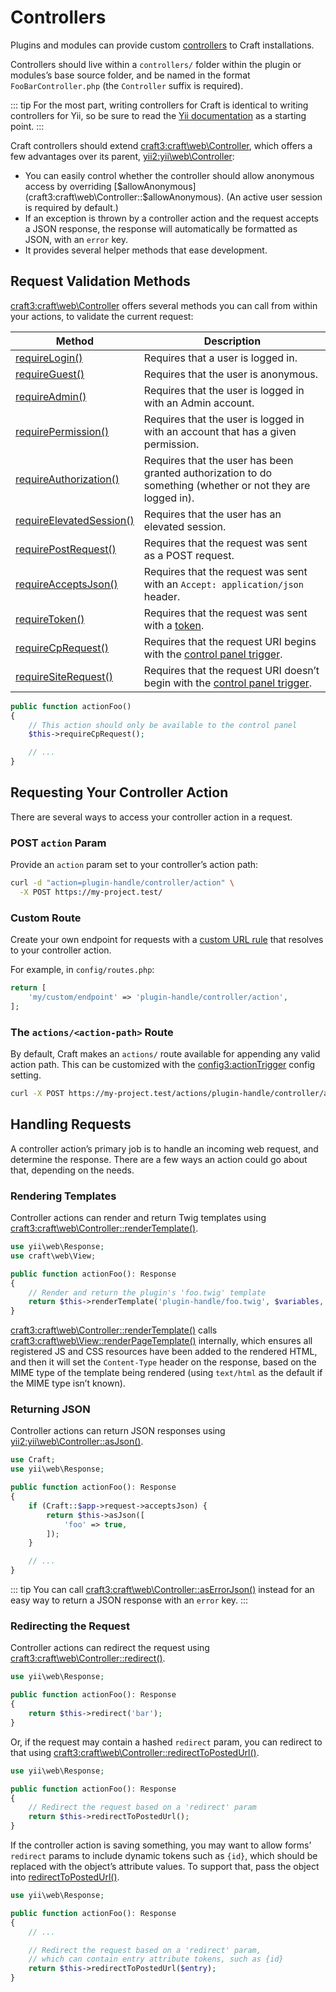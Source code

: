 # Controllers

Plugins and modules can provide custom [controllers][yii] to Craft installations.

Controllers should live within a `controllers/` folder within the plugin or modules’s base source folder, and be named in the format `FooBarController.php` (the `Controller` suffix is required).

::: tip
For the most part, writing controllers for Craft is identical to writing controllers for Yii, so be sure to read the [Yii documentation][yii] as a starting point.
:::

Craft controllers should extend <craft3:craft\web\Controller>, which offers a few advantages over its parent, <yii2:yii\web\Controller>:

- You can easily control whether the controller should allow anonymous access by overriding [$allowAnonymous](craft3:craft\web\Controller::$allowAnonymous). (An active user session is required by default.)
- If an exception is thrown by a controller action and the request accepts a JSON response, the response will automatically be formatted as JSON, with an `error` key.
- It provides several helper methods that ease development.

## Request Validation Methods

<craft3:craft\web\Controller> offers several methods you can call from within your actions, to validate the current request:

| Method                                                                              | Description                                                                                                |
| ----------------------------------------------------------------------------------- | ---------------------------------------------------------------------------------------------------------- |
| [requireLogin()](craft3:craft\web\Controller::requireLogin())                     | Requires that a user is logged in.                                                                         |
| [requireGuest()](craft3:craft\web\Controller::requireGuest())                     | Requires that the user is anonymous.                                                                       |
| [requireAdmin()](craft3:craft\web\Controller::requireAdmin())                     | Requires that the user is logged in with an Admin account.                                                 |
| [requirePermission()](craft3:craft\web\Controller::requirePermission())           | Requires that the user is logged in with an account that has a given permission.                           |
| [requireAuthorization()](craft3:craft\web\Controller::requireAuthorization())     | Requires that the user has been granted authorization to do something (whether or not they are logged in). |
| [requireElevatedSession()](craft3:craft\web\Controller::requireElevatedSession()) | Requires that the user has an elevated session.                                                            |
| [requirePostRequest()](craft3:craft\web\Controller::requirePostRequest())         | Requires that the request was sent as a POST request.                                                      |
| [requireAcceptsJson()](craft3:craft\web\Controller::requireAcceptsJson())         | Requires that the request was sent with an `Accept: application/json` header.                              |
| [requireToken()](craft3:craft\web\Controller::requireToken())                     | Requires that the request was sent with a [token](craft3:craft\web\Request::getToken()).                 |
| [requireCpRequest()](craft3:craft\web\Controller::requireCpRequest())             | Requires that the request URI begins with the [control panel trigger](config3:cpTrigger).                  |
| [requireSiteRequest()](craft3:craft\web\Controller::requireSiteRequest())         | Requires that the request URI doesn’t begin with the [control panel trigger](config3::cpTrigger).          |

```php
public function actionFoo()
{
    // This action should only be available to the control panel
    $this->requireCpRequest();

    // ...
}
```

## Requesting Your Controller Action

There are several ways to access your controller action in a request.

### POST `action` Param

Provide an `action` param set to your controller’s action path:

```bash
curl -d "action=plugin-handle/controller/action" \
  -X POST https://my-project.test/
```

### Custom Route

Create your own endpoint for requests with a [custom URL rule](../routing.md#advanced-routing-with-url-rules) that resolves to your controller action.

For example, in `config/routes.php`:

```php
return [
    'my/custom/endpoint' => 'plugin-handle/controller/action',
];
```

### The `actions/<action-path>` Route

By default, Craft makes an `actions/` route available for appending any valid action path. This can be customized with the <config3:actionTrigger> config setting.

```bash
curl -X POST https://my-project.test/actions/plugin-handle/controller/action
```

## Handling Requests

A controller action’s primary job is to handle an incoming web request, and determine the response. There are a few ways an action could go about that, depending on the needs.

### Rendering Templates

Controller actions can render and return Twig templates using <craft3:craft\web\Controller::renderTemplate()>.

```php
use yii\web\Response;
use craft\web\View;

public function actionFoo(): Response
{
    // Render and return the plugin's 'foo.twig' template
    return $this->renderTemplate('plugin-handle/foo.twig', $variables, View::TEMPLATE_MODE_CP);
}
```

<craft3:craft\web\Controller::renderTemplate()> calls <craft3:craft\web\View::renderPageTemplate()> internally, which ensures all registered JS and CSS resources have been added to the rendered HTML, and then it will set the `Content-Type` header on the response, based on the MIME type of the template being rendered (using `text/html` as the default if the MIME type isn’t known).

### Returning JSON

Controller actions can return JSON responses using <yii2:yii\web\Controller::asJson()>.

```php
use Craft;
use yii\web\Response;

public function actionFoo(): Response
{
    if (Craft::$app->request->acceptsJson) {
        return $this->asJson([
            'foo' => true,
        ]);
    }

    // ...
}
```

::: tip
You can call <craft3:craft\web\Controller::asErrorJson()> instead for an easy way to return a JSON response with an `error` key.
:::

### Redirecting the Request

Controller actions can redirect the request using <craft3:craft\web\Controller::redirect()>.

```php
use yii\web\Response;

public function actionFoo(): Response
{
    return $this->redirect('bar');
}
```

Or, if the request may contain a hashed `redirect` param, you can redirect to that using <craft3:craft\web\Controller::redirectToPostedUrl()>.

```php
use yii\web\Response;

public function actionFoo(): Response
{
    // Redirect the request based on a 'redirect' param
    return $this->redirectToPostedUrl();
}
```

If the controller action is saving something, you may want to allow forms’ `redirect` params to include dynamic tokens such as `{id}`, which should be replaced with the object’s attribute values. To support that, pass the object into [redirectToPostedUrl()](craft3:craft\web\Controller::redirectToPostedUrl()).

```php
use yii\web\Response;

public function actionFoo(): Response
{
    // ...

    // Redirect the request based on a 'redirect' param,
    // which can contain entry attribute tokens, such as {id}
    return $this->redirectToPostedUrl($entry);
}
```

[yii]: https://www.yiiframework.com/doc/guide/2.0/en/structure-controllers

[yii]: https://www.yiiframework.com/doc/guide/2.0/en/structure-controllers
